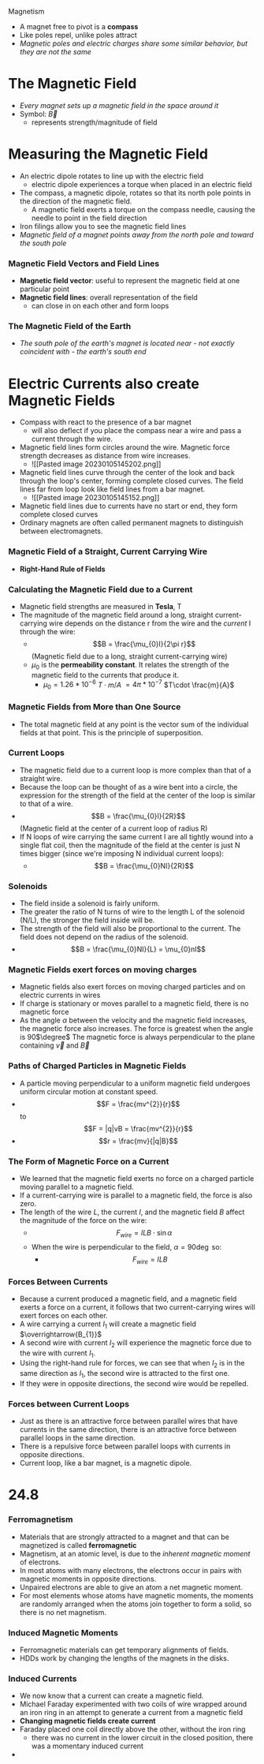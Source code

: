  Magnetism
- A magnet free to pivot is a **compass**
- Like poles repel, unlike poles attract
- *Magnetic poles and electric charges share some similar behavior, but they are not the same*

# The Magnetic Field
- *Every magnet sets up a magnetic field in the space around it*
- Symbol: $\overrightarrow{B}$
	- represents strength/magnitude of field

# Measuring the Magnetic Field
- An electric dipole rotates to line up with the electric field
	- electric dipole experiences a torque when placed in an electric field
- The compass, a magnetic dipole, rotates so that its north pole points in the direction of the magnetic field.
	- A magnetic field exerts a torque on the compass needle, causing the needle to point in the field direction
- Iron filings allow you to see the magnetic field lines
- *Magnetic field of a magnet points away from the north pole and toward the south pole*
### Magnetic Field Vectors and Field Lines
- **Magnetic field vector**: useful to represent the magnetic field at one particular point
- **Magnetic field lines**: overall representation of the field
	- can close in on each other and form loops

### The Magnetic Field of the Earth
- *The south pole of the earth's magnet is located near - not exactly coincident with - the earth's south end*

# Electric Currents also create Magnetic Fields
- Compass with react to the presence of a bar magnet
	- will also deflect if you place the compass near a wire and pass a current through the wire. 
- Magnetic field lines form circles around the wire. Magnetic force strength decreases as distance from wire increases.
	- ![[Pasted image 20230105145202.png]]
- Magnetic field lines curve through the center of the look and back through the loop's center, forming complete closed curves. The field lines far from loop look like field lines from a bar magnet.
	- ![[Pasted image 20230105145152.png]]
- Magnetic field lines due to currents have no start or end, they  form complete closed curves
- Ordinary magnets are often called permanent magnets to distinguish between electromagnets.
### Magnetic Field of a Straight, Current Carrying Wire
- **Right-Hand Rule of Fields**

### Calculating the Magnetic Field due to a Current
- Magnetic field strengths are measured in **Tesla**, T
- The magnitude of the magnetic field around a long, straight current-carrying wire depends on the distance r from the wire and the *current* I through the wire:
	- $$B = \frac{\mu_{0}I}{2\pi r}$$(Magnetic field due to a long, straight current-carrying wire)
	- $\mu_0$ is the **permeability constant**. It relates the strength of the magnetic field to the currents that produce it.
		- $\mu_{0} = 1.26 * 10^{-6}$ $T \cdot m/A$ $= 4\pi * 10^{-7}$ $T\cdot \frac{m}{A}$
### Magnetic Fields from More than One Source
- The total magnetic field at any point is the vector sum of the individual fields at that point. This is the principle of superposition.
### Current Loops
- The magnetic field due to a current loop is more complex than that of a straight wire.
- Because the loop can be thought of as a wire bent into a circle, the expression for the strength of the field at the center of the loop is similar to that of a wire.
- $$B = \frac{\mu_{0}I}{2R}$$(Magnetic field at the center of a current loop of radius R)
- If N loops of wire carrying the same current I are all tightly wound into a single flat coil, then the magnitude of the field at the center is just N times bigger (since we're imposing N individual current loops):
	- $$B = \frac{\mu_{0}NI}{2R}$$
### Solenoids
- The field inside a solenoid is fairly uniform.
- The greater the ratio of N turns of wire to the length L of the solenoid (N/L), the stronger the field inside will be. 
- The strength of the field will also be proportional to the current. The field does not depend on the radius of the solenoid.
- $$B = \frac{\mu_{0}NI}{L} = \mu_{0}nI$$

### Magnetic Fields exert forces on moving charges
- Magnetic fields also exert forces on moving charged particles and on electric currents in wires
- If charge is stationary or moves parallel to a magnetic field, there is no magnetic force
- As the angle $\alpha$ between the velocity and the magnetic field increases, the magnetic force also increases. The force is greatest when the angle is 90$\degree$ The magnetic force is always perpendicular to the plane containing $\overrightarrow{v}$ and $\overrightarrow{B}$

### Paths of Charged Particles in Magnetic Fields
- A particle moving perpendicular to a uniform magnetic field undergoes uniform circular motion at constant speed.
- $$F = \frac{mv^{2}}{r}$$ to $$F = |q|vB = \frac{mv^{2}}{r}$$
- $$r = \frac{mv}{|q|B}$$
### The Form of Magnetic Force on a Current
- We learned that the magnetic field exerts no force on a charged particle moving parallel to a magnetic field.
- If a current-carrying wire is parallel to a magnetic field, the force is also zero.
- The length of the wire *L*, the current *I*, and the magnetic field *B* affect the magnitude of the force on the wire:
	- $$F_{wire} = ILB \cdot \sin \alpha$$
	- When the wire is perpendicular to the field, $\alpha = 90 \deg$ so:
		- $$F_{wire} = ILB$$
### Forces Between Currents
- Because a current produced a magnetic field, and a magnetic field exerts a force on a current, it follows that two current-carrying wires will exert forces on each other.
- A wire carrying a current $I_1$ will create a magnetic field $\overrightarrow{B_{1}}$ 
- A second wire with current $I_{2}$ will experience the magnetic force due to the wire with current $I_{1}$.
- Using the right-hand rule for forces, we can see that when $I_{2}$ is in the same direction as $I_{1}$, the second wire is attracted to the first one.
- If they were in opposite directions, the second wire would be repelled. 
### Forces between Current Loops
- Just as there is an attractive force between parallel wires that have currents in the same direction, there is an attractive force between parallel loops in the same direction.
- There is a repulsive force between parallel loops with currents in opposite directions.
- Current loop, like a bar magnet, is a magnetic dipole. 

# 24.8
### Ferromagnetism
- Materials that are strongly attracted to a magnet and that can be magnetized is called **ferromagnetic**
- Magnetism, at an atomic level, is due to the *inherent magnetic moment* of electrons.
- In most atoms with many electrons, the electrons occur in pairs with magnetic moments in opposite directions.
- Unpaired electrons are able to give an atom a net magnetic moment.
- For most elements whose atoms have magnetic moments, the moments are randomly arranged when the atoms join together to form a solid, so there is no net magnetism.
### Induced Magnetic Moments
- Ferromagnetic materials can get temporary alignments of fields. 
- HDDs work by changing the lengths of the magnets in the disks.
### Induced Currents
- We now know that a current can create a magnetic field.
- Michael Faraday experimented with two coils of wire wrapped around an iron ring in an attempt to generate a current from a magnetic field
- **Changing magnetic fields create current**
- Faraday placed one coil directly above the other, without the iron ring
	- there was no current in the lower circuit in the closed position, there was a momentary induced current
- 